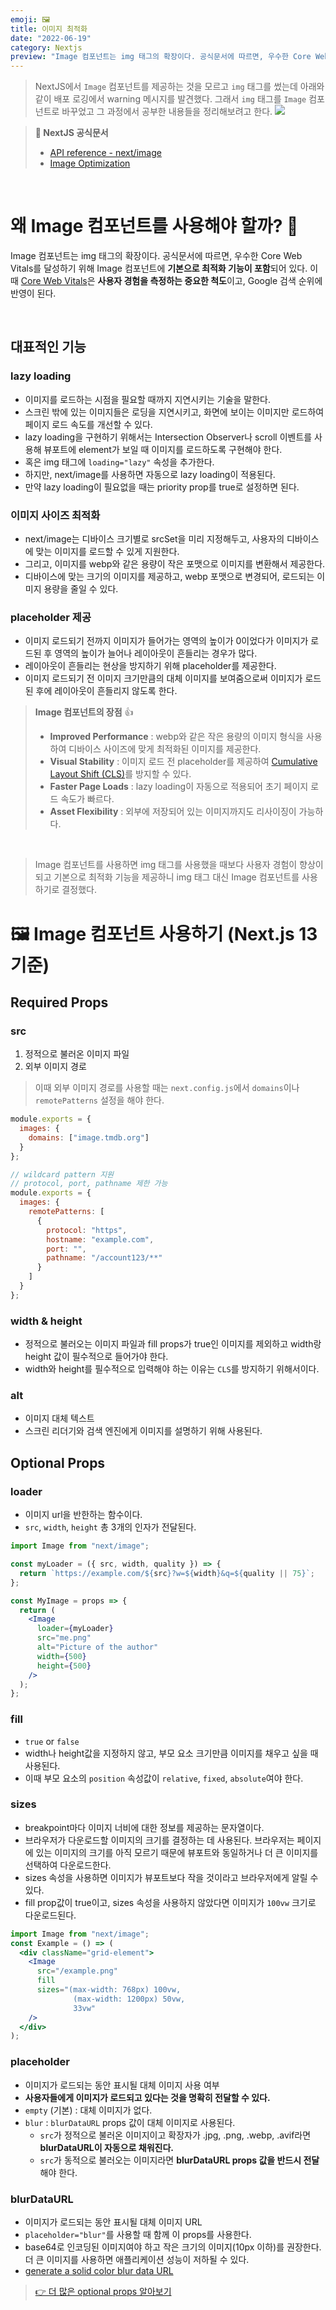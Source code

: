```yaml
---
emoji: 🖼️
title: 이미지 최적화
date: "2022-06-19"
category: Nextjs
preview: "Image 컴포넌트는 img 태그의 확장이다. 공식문서에 따르면, 우수한 Core Web Vitals를 달성하기 위해 Image 컴포넌트에 기본으로 최적화 기능이 포함되어 있다. 이때 Core Web Vitals은 사용자 경험을 측정하는 중요한 척도이고, Google 검색 순위에 반영이 된다. lazy loading은 이미지를 로드하는 시점을 필요할 때까지 지연시키는 기술을 말한다. 스크린 밖에 있는 이미지들은 로딩을 지연시키고, 화면에 보이는 이미지만 로드하여 페이지 로드 속도를 개선할 수 있다. next/image를 사용하면 자동으로 lazy loading이 적용된다."
---
```


> NextJS에서 `Image` 컴포넌트를 제공하는 것을 모르고 `img` 태그를 썼는데 아래와 같이 배포 로깅에서 warning 메시지를 발견했다. 그래서 `img` 태그를 `Image` 컴포넌트로 바꾸었고 그 과정에서 공부한 내용들을 정리해보려고 한다.
> ![](1.png)

> **👀 NextJS 공식문서**
>
> - [API reference - next/image](https://nextjs.org/docs/api-reference/next/image)
> - [Image Optimization](https://nextjs.org/docs/basic-features/image-optimization)

<br/>

# 왜 Image 컴포넌트를 사용해야 할까? 🤔

Image 컴포넌트는 img 태그의 확장이다. 공식문서에 따르면, 우수한 Core Web Vitals를 달성하기 위해 Image 컴포넌트에 **기본으로 최적화 기능이 포함**되어 있다. 이때 [Core Web Vitals](https://nextjs.org/learn/seo/web-performance)은 **사용자 경험을 측정하는 중요한 척도**이고, Google 검색 순위에 반영이 된다.

<br/>

## 대표적인 기능

### lazy loading

- 이미지를 로드하는 시점을 필요할 때까지 지연시키는 기술을 말한다.
- 스크린 밖에 있는 이미지들은 로딩을 지연시키고, 화면에 보이는 이미지만 로드하여 페이지 로드 속도를 개선할 수 있다.
- lazy loading을 구현하기 위해서는 Intersection Observer나 scroll 이벤트를 사용해 뷰포트에 element가 보일 때 이미지를 로드하도록 구현해야 한다.
- 혹은 img 태그에 `loading="lazy"` 속성을 추가한다.
- 하지만, next/image를 사용하면 자동으로 lazy loading이 적용된다.
- 만약 lazy loading이 필요없을 때는 priority prop를 true로 설정하면 된다.

### 이미지 사이즈 최적화

- next/image는 디바이스 크기별로 srcSet을 미리 지정해두고, 사용자의 디바이스에 맞는 이미지를 로드할 수 있게 지원한다.
- 그리고, 이미지를 webp와 같은 용량이 작은 포맷으로 이미지를 변환해서 제공한다.
- 디바이스에 맞는 크기의 이미지를 제공하고, webp 포맷으로 변경되어, 로드되는 이미지 용량을 줄일 수 있다.

### placeholder 제공

- 이미지 로드되기 전까지 이미지가 들어가는 영역의 높이가 0이었다가 이미지가 로드된 후 영역의 높이가 늘어나 레이아웃이 흔들리는 경우가 많다.
- 레이아웃이 흔들리는 현상을 방지하기 위해 placeholder를 제공한다.
- 이미지 로드되기 전 이미지 크기만큼의 대체 이미지를 보여줌으로써 이미지가 로드된 후에 레이아웃이 흔들리지 않도록 한다.

> **Image 컴포넌트의 장점** 👍
>
> - **Improved Performance** : webp와 같은 작은 용량의 이미지 형식을 사용하여 디바이스 사이즈에 맞게 최적화된 이미지를 제공한다.
> - **Visual Stability** : 이미지 로드 전 placeholder를 제공하여 [Cumulative Layout Shift (CLS)](https://nextjs.org/learn/seo/web-performance/cls)를 방지할 수 있다.
> - **Faster Page Loads** : lazy loading이 자동으로 적용되어 초기 페이지 로드 속도가 빠르다.
> - **Asset Flexibility** : 외부에 저장되어 있는 이미지까지도 리사이징이 가능하다.

<br/>

> Image 컴포넌트를 사용하면 img 태그를 사용했을 때보다 사용자 경험이 향상이 되고 기본으로 최적화 기능을 제공하니 img 태그 대신 Image 컴포넌트를 사용하기로 결정했다.

# 🖼️ Image 컴포넌트 사용하기 (Next.js 13 기준)

## Required Props

### src

1. 정적으로 불러온 이미지 파일
2. 외부 이미지 경로

> 이때 외부 이미지 경로를 사용할 때는 `next.config.js`에서 `domains`이나 `remotePatterns` 설정을 해야 한다.

```javascript
module.exports = {
  images: {
    domains: ["image.tmdb.org"]
  }
};
```

```js
// wildcard pattern 지원
// protocol, port, pathname 제한 가능
module.exports = {
  images: {
    remotePatterns: [
      {
        protocol: "https",
        hostname: "example.com",
        port: "",
        pathname: "/account123/**"
      }
    ]
  }
};
```

### width & height

- 정적으로 불러오는 이미지 파일과 fill props가 true인 이미지를 제외하고 width랑 height 값이 필수적으로 들어가야 한다.
- width와 height를 필수적으로 입력해야 하는 이유는 `CLS`를 방지하기 위해서이다.

### alt

- 이미지 대체 텍스트
- 스크린 리더기와 검색 엔진에게 이미지를 설명하기 위해 사용된다.

## Optional Props

### loader

- 이미지 url을 반한하는 함수이다.
- `src`, `width`, `height` 총 3개의 인자가 전달된다.

```jsx
import Image from "next/image";

const myLoader = ({ src, width, quality }) => {
  return `https://example.com/${src}?w=${width}&q=${quality || 75}`;
};

const MyImage = props => {
  return (
    <Image
      loader={myLoader}
      src="me.png"
      alt="Picture of the author"
      width={500}
      height={500}
    />
  );
};
```

### fill

- `true` or `false`
- width나 height값을 지정하지 않고, 부모 요소 크기만큼 이미지를 채우고 싶을 때 사용된다.
- 이때 부모 요소의 `position` 속성값이 `relative`, `fixed`, `absolute`여야 한다.

### sizes

- breakpoint마다 이미지 너비에 대한 정보를 제공하는 문자열이다.
- 브라우저가 다운로드할 이미지의 크기를 결정하는 데 사용된다. 브라우저는 페이지에 있는 이미지의 크기를 아직 모르기 때문에 뷰포트와 동일하거나 더 큰 이미지를 선택하여 다운로드한다.
- sizes 속성을 사용하면 이미지가 뷰포트보다 작을 것이라고 브라우저에게 알릴 수 있다.
- fill prop값이 true이고, sizes 속성을 사용하지 않았다면 이미지가 `100vw` 크기로 다운로드된다.

```jsx
import Image from "next/image";
const Example = () => (
  <div className="grid-element">
    <Image
      src="/example.png"
      fill
      sizes="(max-width: 768px) 100vw,
              (max-width: 1200px) 50vw,
              33vw"
    />
  </div>
);
```

### placeholder

- 이미지가 로드되는 동안 표시될 대체 이미지 사용 여부
- **사용자들에게 이미지가 로드되고 있다는 것을 명확히 전달할 수 있다.**
- `empty` (기본) : 대체 이미지가 없다.
- `blur` : `blurDataURL` props 값이 대체 이미지로 사용된다.
  - `src`가 정적으로 불러온 이미지이고 확장자가 .jpg, .png, .webp, .avif라면 **blurDataURL이 자동으로 채워진다.**
  - `src`가 동적으로 불러오는 이미지라면 **blurDataURL props 값을 반드시 전달**해야 한다.

### blurDataURL

- 이미지가 로드되는 동안 표시될 대체 이미지 URL
- `placeholder="blur"`를 사용할 때 함께 이 props를 사용한다.
- base64로 인코딩된 이미지여야 하고 작은 크기의 이미지(10px 이하)를 권장한다. 더 큰 이미지를 사용하면 애플리케이션 성능이 저하될 수 있다.
- [generate a solid color blur data URL](https://png-pixel.com/)

> [👉 더 많은 optional props 알아보기](https://nextjs.org/docs/api-reference/next/image#optional-props)
